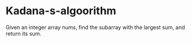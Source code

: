 # Kadana-s-algoorithm
Given an integer array nums, find the subarray with the largest sum, and return its sum.
